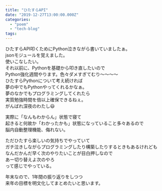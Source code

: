 ```yaml
---
title: "ひたすらAPI"
date: "2019-12-27T13:00:00.000Z"
categories: 
  - "poem"
  - "tech-blog"
tags: 
---
```


ひたすらAPI叩くためにPython泣きながら書いていましたぁ。  
jsonモジュールを覚えました。  
使いこなしたい。  
それ以前に、Pythonを基礎から叩き直したいので  
Python強化週間やります。色々ダメすぎてむり〜〜〜〜  
ひたすらPythonについて考え続ければ  
夢の中でもPythonやってくれるかなぁ。  
夢のなかでもプログラミングしてくれたら  
実質勉強時間を倍以上確保できるねぇ。  
がんばれ深夜のわたし😃

実際に「なんもわからん」状態で寝て  
起きると何故か「わかったかも」状態になっていること多々あるので  
脳内自動整理機能、侮れない。

ただひたすら楽しいの気持ちでやっていて  
ガチ泣きしながらプログラミングしたり構築したりするときもあるけれども  
なんだかんだ早く次のやりたいことが目白押しなので  
あー切り替えよ次のやろ  
って感じでやっている。

年末なので、1年間の振り返りをしつつ  
来年の目標を明文化してまとめたいと思います。
